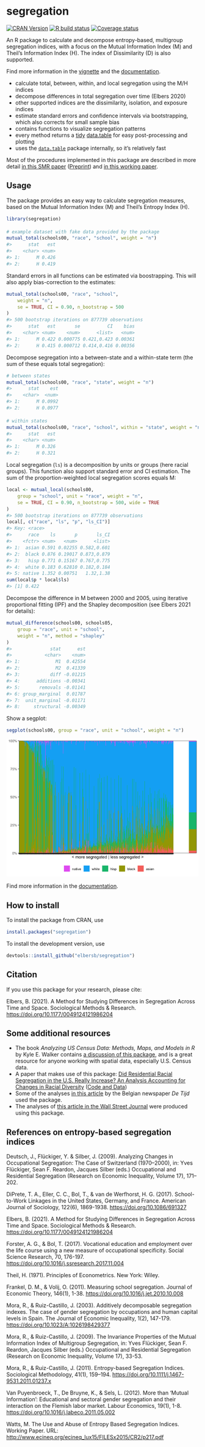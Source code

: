 <!-- README.md is generated from README.Rmd. Please edit that file -->

# segregation

[![CRAN
Version](https://www.r-pkg.org/badges/version/segregation)](https://CRAN.R-project.org/package=segregation)
[![R build
status](https://github.com/elbersb/segregation/workflows/R-CMD-check/badge.svg)](https://github.com/elbersb/segregation/actions)
[![Coverage
status](https://codecov.io/gh/elbersb/segregation/branch/master/graph/badge.svg)](https://codecov.io/github/elbersb/segregation?branch=master)

An R package to calculate and decompose entropy-based, multigroup
segregation indices, with a focus on the Mutual Information Index (M)
and Theil’s Information Index (H). The index of Dissimilarity (D) is
also supported.

Find more information in the
[vignette](https://elbersb.github.io/segregation/articles/segregation.html)
and the [documentation](https://elbersb.de/segregation).

-   calculate total, between, within, and local segregation using the
    M/H indices
-   decompose differences in total segregation over time (Elbers 2020)
-   other supported indices are the dissimilarity, isolation, and
    exposure indices
-   estimate standard errors and confidence intervals via bootstrapping,
    which also corrects for small sample bias
-   contains functions to visualize segregation patterns
-   every method returns a
    [tidy](https://vita.had.co.nz/papers/tidy-data.html)
    [data.table](https://rdatatable.gitlab.io/data.table/) for easy
    post-processing and plotting
-   uses the [`data.table`](https://rdatatable.gitlab.io/data.table/)
    package internally, so it’s relatively fast

Most of the procedures implemented in this package are described in more
detail [in this SMR
paper](https://journals.sagepub.com/doi/full/10.1177/0049124121986204)
([Preprint](https://osf.io/preprints/socarxiv/ya7zs/)) and [in this
working paper](https://osf.io/preprints/socarxiv/ruw4g/).

## Usage

The package provides an easy way to calculate segregation measures,
based on the Mutual Information Index (M) and Theil’s Entropy Index (H).

``` r
library(segregation)

# example dataset with fake data provided by the package
mutual_total(schools00, "race", "school", weight = "n")
#>      stat   est
#>    <char> <num>
#> 1:      M 0.426
#> 2:      H 0.419
```

Standard errors in all functions can be estimated via boostrapping. This
will also apply bias-correction to the estimates:

``` r
mutual_total(schools00, "race", "school",
    weight = "n",
    se = TRUE, CI = 0.90, n_bootstrap = 500
)
#> 500 bootstrap iterations on 877739 observations
#>      stat   est       se          CI    bias
#>    <char> <num>    <num>      <list>   <num>
#> 1:      M 0.422 0.000775 0.421,0.423 0.00361
#> 2:      H 0.415 0.000712 0.414,0.416 0.00356
```

Decompose segregation into a between-state and a within-state term (the
sum of these equals total segregation):

``` r
# between states
mutual_total(schools00, "race", "state", weight = "n")
#>      stat    est
#>    <char>  <num>
#> 1:      M 0.0992
#> 2:      H 0.0977

# within states
mutual_total(schools00, "race", "school", within = "state", weight = "n")
#>      stat   est
#>    <char> <num>
#> 1:      M 0.326
#> 2:      H 0.321
```

Local segregation (`ls`) is a decomposition by units or groups (here
racial groups). This function also support standard error and CI
estimation. The sum of the proportion-weighted local segregation scores
equals M:

``` r
local <- mutual_local(schools00,
    group = "school", unit = "race", weight = "n",
    se = TRUE, CI = 0.90, n_bootstrap = 500, wide = TRUE
)
#> 500 bootstrap iterations on 877739 observations
local[, c("race", "ls", "p", "ls_CI")]
#> Key: <race>
#>      race    ls       p       ls_CI
#>    <fctr> <num>   <num>      <list>
#> 1:  asian 0.591 0.02255 0.582,0.601
#> 2:  black 0.876 0.19017 0.873,0.879
#> 3:   hisp 0.771 0.15167 0.767,0.775
#> 4:  white 0.183 0.62810 0.182,0.184
#> 5: native 1.352 0.00751   1.32,1.38
sum(local$p * local$ls)
#> [1] 0.422
```

Decompose the difference in M between 2000 and 2005, using iterative
proportional fitting (IPF) and the Shapley decomposition (see Elbers
2021 for details):

``` r
mutual_difference(schools00, schools05,
    group = "race", unit = "school",
    weight = "n", method = "shapley"
)
#>              stat      est
#>            <char>    <num>
#> 1:             M1  0.42554
#> 2:             M2  0.41339
#> 3:           diff -0.01215
#> 4:      additions -0.00341
#> 5:       removals -0.01141
#> 6: group_marginal  0.01787
#> 7:  unit_marginal -0.01171
#> 8:     structural -0.00349
```

Show a segplot:

``` r
segplot(schools00, group = "race", unit = "school", weight = "n")
```

![](README-segplot-1.png)<!-- -->

Find more information in the
[documentation](https://elbersb.github.io/segregation).

## How to install

To install the package from CRAN, use

``` r
install.packages("segregation")
```

To install the development version, use

``` r
devtools::install_github("elbersb/segregation")
```

## Citation

If you use this package for your research, please cite:

Elbers, B. (2021). A Method for Studying Differences in Segregation
Across Time and Space. Sociological Methods & Research.
<https://doi.org/10.1177/0049124121986204>

## Some additional resources

-   The book *Analyzing US Census Data: Methods, Maps, and Models in R*
    by Kyle E. Walker contains [a discussion of this
    package](https://walker-data.com/census-r/modeling-us-census-data.html#indices-of-segregation-and-diversity),
    and is a great resource for anyone working with spatial data,
    especially U.S. Census data.
-   A paper that makes use of this package: [Did Residential Racial
    Segregation in the U.S. Really Increase? An Analysis Accounting for
    Changes in Racial
    Diversity](https://elbersb.com/public/posts/segregation-increase/)
    ([Code and Data](https://osf.io/mg9q4/))
-   Some of the analyses [in this
    article](https://multimedia.tijd.be/diversiteit/) by the Belgian
    newspaper *De Tijd* used the package.
-   The analyses of [this article in the Wall Street
    Journal](https://www.wsj.com/articles/chicago-vs-dallas-why-the-north-lags-behind-the-south-and-west-in-racial-integration-11657936680)
    were produced using this package.

## References on entropy-based segregation indices

Deutsch, J., Flückiger, Y. & Silber, J. (2009). Analyzing Changes in
Occupational Segregation: The Case of Switzerland (1970–2000), in: Yves
Flückiger, Sean F. Reardon, Jacques Silber (eds.) Occupational and
Residential Segregation (Research on Economic Inequality, Volume 17),
171–202.

DiPrete, T. A., Eller, C. C., Bol, T., & van de Werfhorst, H. G. (2017).
School-to-Work Linkages in the United States, Germany, and France.
American Journal of Sociology, 122(6), 1869-1938.
<https://doi.org/10.1086/691327>

Elbers, B. (2021). A Method for Studying Differences in Segregation
Across Time and Space. Sociological Methods & Research.
<https://doi.org/10.1177/0049124121986204>

Forster, A. G., & Bol, T. (2017). Vocational education and employment
over the life course using a new measure of occupational specificity.
Social Science Research, 70, 176-197.
<https://doi.org/10.1016/j.ssresearch.2017.11.004>

Theil, H. (1971). Principles of Econometrics. New York: Wiley.

Frankel, D. M., & Volij, O. (2011). Measuring school segregation.
Journal of Economic Theory, 146(1), 1-38.
<https://doi.org/10.1016/j.jet.2010.10.008>

Mora, R., & Ruiz-Castillo, J. (2003). Additively decomposable
segregation indexes. The case of gender segregation by occupations and
human capital levels in Spain. The Journal of Economic Inequality, 1(2),
147-179. <https://doi.org/10.1023/A:1026198429377>

Mora, R., & Ruiz-Castillo, J. (2009). The Invariance Properties of the
Mutual Information Index of Multigroup Segregation, in: Yves Flückiger,
Sean F. Reardon, Jacques Silber (eds.) Occupational and Residential
Segregation (Research on Economic Inequality, Volume 17), 33-53.

Mora, R., & Ruiz-Castillo, J. (2011). Entropy-based Segregation Indices.
Sociological Methodology, 41(1), 159–194.
<https://doi.org/10.1111/j.1467-9531.2011.01237.x>

Van Puyenbroeck, T., De Bruyne, K., & Sels, L. (2012). More than ‘Mutual
Information’: Educational and sectoral gender segregation and their
interaction on the Flemish labor market. Labour Economics, 19(1), 1-8.
<https://doi.org/10.1016/j.labeco.2011.05.002>

Watts, M. The Use and Abuse of Entropy Based Segregation Indices.
Working Paper. URL:
<http://www.ecineq.org/ecineq_lux15/FILESx2015/CR2/p217.pdf>
